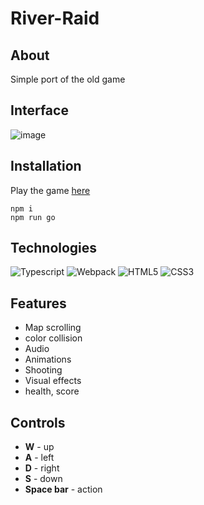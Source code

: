 # River-Raid

## About 
Simple port of the old game

## Interface
![image](https://user-images.githubusercontent.com/63966121/172069232-8a4fb916-9ec0-420b-ad8d-891592aa4376.png)


## Installation
Play the game [here](https://mbrosik.github.io/Projects/aplikacje_klienckie/Mendela/(2021.12.07)%20River%20Raid/)

```
npm i
npm run go 
``` 


## Technologies

![Typescript](https://user-images.githubusercontent.com/63966121/172070417-44e384c7-a058-4bb7-9d59-092e10b17d92.png)
![Webpack](https://user-images.githubusercontent.com/63966121/172070433-63d7ef15-e822-4b31-af2f-947318bb2ca9.png)
![HTML5](https://user-images.githubusercontent.com/63966121/172070394-1646c5ca-be15-4b3f-a67f-871222b7ea0c.png)
![CSS3](https://user-images.githubusercontent.com/63966121/172070748-26d484ff-851b-4494-8063-95fc756238f6.png)


## Features
- Map scrolling
- color collision
- Audio
- Animations
- Shooting
- Visual effects
- health, score

## Controls

- **W** - up
- **A** - left
- **D** - right
- **S** - down
- **Space bar** - action